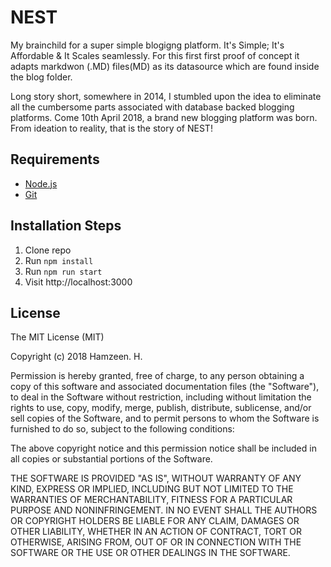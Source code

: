 # NEST

My brainchild for a super simple blogigng platform. It's Simple; It's Affordable & It Scales seamlessly. For this first first proof of concept it adapts markdwon (.MD) files(MD) as its datasource which are found inside the blog folder.

Long story short, somewhere in 2014, I stumbled upon the idea to eliminate all the cumbersome parts associated with database backed blogging platforms. Come 10th April 2018, a brand new blogging platform was born. From ideation to reality, that is the story of NEST!

## Requirements

* [Node.js](http://nodejs.org/)
* [Git](https://git-scm.com/)

## Installation Steps

1. Clone repo
2. Run `npm install`
3. Run `npm run start`
4. Visit http://localhost:3000

## License

The MIT License (MIT)

Copyright (c) 2018 Hamzeen. H.

Permission is hereby granted, free of charge, to any person obtaining a copy of this software and associated documentation files (the "Software"), to deal in the Software without restriction, including without limitation the rights to use, copy, modify, merge, publish, distribute, sublicense, and/or sell copies of the Software, and to permit persons to whom the Software is furnished to do so, subject to the following conditions:

The above copyright notice and this permission notice shall be included in all copies or substantial portions of the Software.

THE SOFTWARE IS PROVIDED "AS IS", WITHOUT WARRANTY OF ANY KIND, EXPRESS OR IMPLIED, INCLUDING BUT NOT LIMITED TO THE WARRANTIES OF MERCHANTABILITY, FITNESS FOR A PARTICULAR PURPOSE AND NONINFRINGEMENT. IN NO EVENT SHALL THE AUTHORS OR COPYRIGHT HOLDERS BE LIABLE FOR ANY CLAIM, DAMAGES OR OTHER LIABILITY, WHETHER IN AN ACTION OF CONTRACT, TORT OR OTHERWISE, ARISING FROM, OUT OF OR IN CONNECTION WITH THE SOFTWARE OR THE USE OR OTHER DEALINGS IN THE SOFTWARE.

